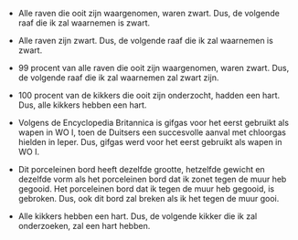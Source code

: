 * Alle raven die ooit zijn waargenomen, waren zwart. Dus, de volgende raaf die ik zal waarnemen is zwart.

* Alle raven zijn zwart. Dus, de volgende raaf die ik zal waarnemen is zwart.

* 99 procent van alle raven die ooit zijn waargenomen, waren zwart. Dus, de volgende raaf die ik zal waarnemen zal zwart zijn.

* 100 procent van de kikkers die ooit zijn onderzocht, hadden een hart. Dus, alle kikkers hebben een hart.

* Volgens de Encyclopedia Britannica is gifgas voor het eerst gebruikt als wapen in WO I, toen de Duitsers een succesvolle aanval met chloorgas hielden in Ieper. Dus, gifgas werd voor het eerst gebruikt als wapen in WO I.

* Dit porceleinen bord heeft dezelfde grootte, hetzelfde gewicht en dezelfde vorm als het porceleinen bord dat ik zonet tegen de muur heb gegooid. Het porceleinen bord dat ik tegen de muur heb gegooid, is gebroken. Dus, ook dit bord zal breken als ik het tegen de muur gooi.

* Alle kikkers hebben een hart. Dus, de volgende kikker die ik zal onderzoeken, zal een hart hebben. 
